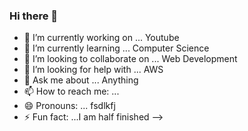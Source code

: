 ### Hi there 👋
- 🔭 I’m currently working on ... Youtube
- 🌱 I’m currently learning ... Computer Science
- 👯 I’m looking to collaborate on ... Web Development
- 🤔 I’m looking for help with ... AWS
- 💬 Ask me about ... Anything
- 📫 How to reach me: ... 
- 😄 Pronouns: ... fsdlkfj
- ⚡ Fun fact: ...I am half finished
-->
